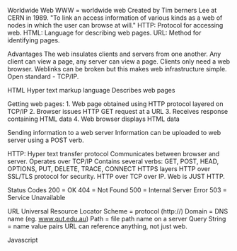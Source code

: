 Worldwide Web
	WWW = worldwide web
	Created by Tim berners Lee at CERN in 1989.
	"To link an access information of various kinds as a web of nodes in which the user can browse at will."
	HTTP: Protocol for accessing web.
	HTML: Language for describing web pages.
	URL: Method for identifying pages.

Advantages
	The web insulates clients and servers from one another. Any client can view a page, any server can view a page.
	Clients only need a web browser.
	Weblinks can be broken but this makes web infrastructure simple.
	Open standard - TCP/IP.

HTML
	Hyper text markup language
	Describes web pages

Getting web pages:
	1. Web page obtained using HTTP protocol layered on TCP/IP
	2. Browser issues HTTP GET request at a URL
	3. Receives response containing HTML data
	4. Web browser displays HTML data

Sending information to a web server
	Information can be uploaded to web server using a POST verb.

HTTP:
	Hyper text transfer protocol
	Communicates between browser and server.
	Operates over TCP/IP
	Contains several verbs: GET, POST, HEAD, OPTIONS, PUT, DELETE, TRACE, CONNECT
	HTTPS layers HTTP over SSL/TLS protocol for security.
	HTTP over TCP over IP. Web is JUST HTTP.

Status Codes
	200 = OK
	404 = Not Found
	500 = Internal Server Error
	503 = Service Unavailable

URL
	Universal Resource Locator
	Scheme = protocol (http://)
	Domain = DNS name (eg. www.qut.edu.au)
	Path = file path name on a server
	Query String = name value pairs
	URL can reference anything, not just web.

Javascript